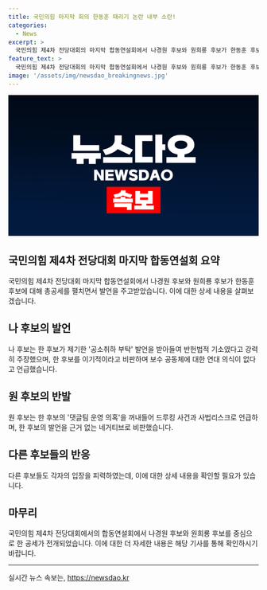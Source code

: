 ```yaml
---
title: 국민의힘 마지막 회의 한동훈 때리기 논란 내부 소란!
categories:
  - News
excerpt: >
  국민의힘 제4차 전당대회의 마지막 합동연설회에서 나경원 후보와 원희룡 후보가 한동훈 후보에 대해 공세를 펼치고, 한 후보는 나 후보에게 제기한 공소취하 부탁 발언을 겨냥하며 보수 공동체에 대한 연대 의식이 없다고 비판했다. 원 후보는 한 후보의 댓글팀 운영 의혹을 꺼내들며 사법리스크에 대해 공세를 폈다. 후보들은 이 같은 공방을 주고받았고, 연설회는 이들의 공방으로 장식되었다.
feature_text: >
  국민의힘 제4차 전당대회의 마지막 합동연설회에서 나경원 후보와 원희룡 후보가 한동훈 후보에 대해 공세를 펼치고, 한 후보는 나 후보에게 제기한 공소취하 부탁 발언을 겨냥하며 보수 공동체에 대한 연대 의식이 없다고 비판했다. 원 후보는 한 후보의 댓글팀 운영 의혹을 꺼내들며 사법리스크에 대해 공세를 폈다. 후보들은 이 같은 공방을 주고받았고, 연설회는 이들의 공방으로 장식되었다.
image: '/assets/img/newsdao_breakingnews.jpg'
---
```


<p><img src="/assets/img/newsdao_breakingnews.jpg" alt="koreaapp 속보" /></p>

<h2 data-ke-size="size26">국민의힘 제4차 전당대회 마지막 합동연설회 요약</h2>

<p data-ke-size="size16">국민의힘 제4차 전당대회 마지막 합동연설회에서 나경원 후보와 원희룡 후보가 한동훈 후보에 대해 총공세를 펼치면서 발언을 주고받았습니다. 이에 대한 상세 내용을 살펴보겠습니다.</p>

<h2 data-ke-size="size26">나 후보의 발언</h2>

<p data-ke-size="size16">나 후보는 한 후보가 제기한 '공소취하 부탁' 발언을 받아들여 반헌법적 기소였다고 강력히 주장했으며, 한 후보를 이기적이라고 비판하며 보수 공동체에 대한 연대 의식이 없다고 언급했습니다.</p>

<h2 data-ke-size="size26">원 후보의 반발</h2>

<p data-ke-size="size16">원 후보는 한 후보의 '댓글팀 운영 의혹'을 꺼내들어 드루킹 사건과 사법리스크로 언급하며, 한 후보의 발언을 근거 없는 네거티브로 비판했습니다.</p>

<h2 data-ke-size="size26">다른 후보들의 반응</h2>

<p data-ke-size="size16">다른 후보들도 각자의 입장을 피력하였는데, 이에 대한 상세 내용을 확인할 필요가 있습니다.</p>

<h2 data-ke-size="size26">마무리</h2>

<p data-ke-size="size16">국민의힘 제4차 전당대회에서의 합동연설회에서 나경원 후보와 원희룡 후보를 중심으로 한 공세가 전개되었습니다. 이에 대한 더 자세한 내용은 해당 기사를 통해 확인하시기 바랍니다.</p>

<hr>
실시간 뉴스 속보는, <a href="https://newsdao.kr" rel="dofollow">https://newsdao.kr</a>


